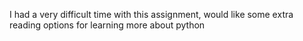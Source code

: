 I had a very difficult time with this assignment, would like some extra reading options for learning more about python
